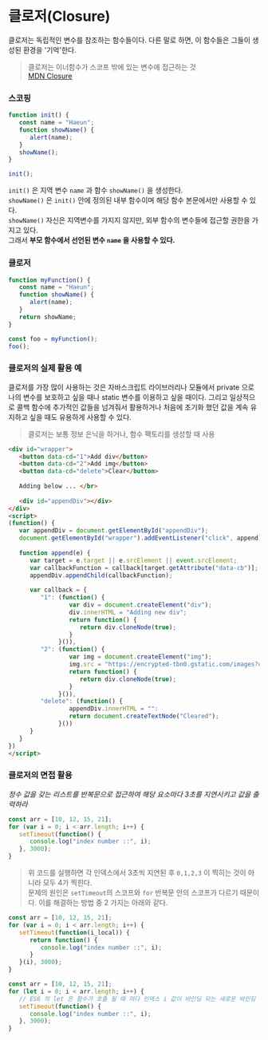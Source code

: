 # 클로저(Closure)
클로저는 독립적인 변수를 참조하는 함수들이다. 다른 말로 하면, 이 함수들은 그들이 생성된 환경을 '기억'한다.
> 클로저는 이너함수가 스코프 밖에 있는 변수에 접근하는 것</br>
> [MDN Closure](https://developer.mozilla.org/ko/docs/Web/JavaScript/Guide/Closures)

### 스코핑
```javascript
function init() {
   const name = "Haeun";
   function showName() {
      alert(name);
   }
   showName();
}

init();
```
`init()` 은 지역 변수 `name` 과 함수 `showName()` 을 생성한다.</br>
`showName()` 은 `init()` 안에 정의된 내부 함수이며 해당 함수 본문에서만 사용할 수 있다.</br>
`showName()` 자신은 지역변수를 가지지 않지만, 외부 함수의 변수들에 접근할 권한을 가지고 있다.</br>
그래서 **부모 함수에서 선언된 변수 `name` 을 사용할 수 있다.**

### 클로저
```javascript
function myFunction() {
   const name = "Haeun";
   function showName() {
      alert(name);
   }
   return showName;
}

const foo = myFunction();
foo();
```

### 클로저의 실제 활용 예
클로저를 가장 많이 사용하는 것은 자바스크립트 라이브러리나 모듈에서 private 으로 나의 변수를 보호하고 싶을 때나 static 변수를 이용하고 싶을 때이다. 
그리고 일상적으로 콜백 함수에 추가적인 값들을 넘겨줘서 활용하거나 처음에 초기화 했던 값을 계속 유지하고 싶을 때도 유용하게 사용할 수 있다. 
> 클로저는 보통 정보 은닉을 하거나, 함수 팩토리를 생성할 때 사용

``` html
<div id="wrapper">
   <button data-cd="1">Add div</button>
   <button data-cd="2">Add img</button>
   <button data-cd="delete">Clear</button>
   
   Adding below ... </br>
   
   <div id="appendDiv"></div>
</div>
<script>
(function() {
   var appendDiv = document.getElementById("appendDiv");
   document.getElementById("wrapper").addEventListener("click", append);
   
   function append(e) {
      var target = e.target || e.srcElement || event.srcElement;
      var callbackFunction = callback[target.getAttribute("data-cb")];
      appendDiv.appendChild(callbackFunction);
      
      var callback = {
         "1": (function() {
                 var div = document.createElement("div");
                 div.innerHTML = "Adding new div";
                 return function() {
                    return div.cloneNode(true);
                 }
              }()),
         "2": (function() {
                 var img = document.createElement("img");
                 img.src = "https://encrypted-tbn0.gstatic.com/images?q=tbn:ANd9GcQsXUtxNPqBET8CdLgZ-ByWd6pa9AQioyOl-Drf2G7dhaC65irp6Q";
                 return function() {
                    return div.cloneNode(true);
                 }
              }()),
         "delete": (function() {
                 appendDiv.innerHTML = "":
                 return document.createTextNode("Cleared");
              }())
      }
   }
})
</script>
```

### 클로저의 면접 활용

*정수 값을 갖는 리스트를 반복문으로 접근하여 해당 요소마다 3초를 지연시키고 값을 출력하라*
```javascript
const arr = [10, 12, 15, 21];
for (var i = 0; i < arr.length; i++) {
   setTimeout(function() {
      console.log("index number ::", i);
   }, 3000);
}
```


> 위 코드를 실행하면 각 인덱스에서 3초씩 지연된 후 `0,1,2,3` 이 찍히는 것이 아니라 모두 4가 찍힌다.</br>
> 문제의 원인은 `setTimeout`의 스코프와 `for` 반복문 안의 스코프가 다르기 때문이다.
> 이를 해결하는 방법 중 2 가지는 아래와 같다.

```javascript
const arr = [10, 12, 15, 21];
for (var i = 0; i < arr.length; i++) {
   setTimeout(function(i_local)) {
      return function() {
         console.log("index number ::", i);
      }
   }(i), 3000);
}
```
```javascript
const arr = [10, 12, 15, 21];
for (let i = 0; i < arr.length; i++) {
   // ES6 의 let 은 함수가 호출 될 때 마다 인덱스 i 값이 바인딩 되는 새로운 바인딩 기법을 사용한다.
   setTimeout(function() {
      console.log("index number ::", i);
   }, 3000);
}
```
